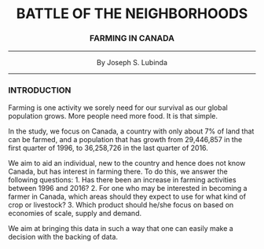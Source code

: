 <center>

# BATTLE OF THE NEIGHBORHOODS    
    
</center>
<center>

### FARMING IN CANADA

</center>
<hr>
<center>By Joseph S. Lubinda</center>
<hr>


### INTRODUCTION

<p>Farming is one activity we sorely need for our survival as our global population grows. More people need more food. It is that simple.</p>

<p>In the study, we focus on Canada, a country with only about 7% of land that can be farmed, and a population that has growth from 29,446,857 in the first quarter of 1996, to 36,258,726 in the last quarter of 2016.</p> 

<p>We aim to aid an individual, new to the country and hence does not know Canada, but has interest in farming there. To do this, we answer the following questions:
1. Has there been an increase in farming activities between 1996 and 2016? 
2. For one who may be interested in becoming a farmer in Canada, which areas should they expect to use for what kind of crop or livestock? 
3. Which product should he/she focus on based on economies of scale, supply and demand. 

We aim at bringing this data in such a way that one can easily make a decision with the backing of data.</p>